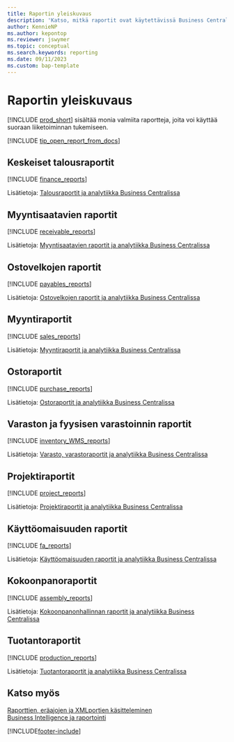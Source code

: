 ```yaml
---
title: Raportin yleiskuvaus
description: 'Katso, mitkä raportit ovat käytettävissä Business Centralin vakioversion kaikilla toimintoalueilla, jotta voit seurata liiketoimintaasi.'
author: KennieNP
ms.author: kepontop
ms.reviewer: jswymer
ms.topic: conceptual
ms.search.keywords: reporting
ms.date: 09/11/2023
ms.custom: bap-template
---
```

# Raportin yleiskuvaus

[!INCLUDE [prod_short](includes/prod_short.md)] sisältää monia valmiita raportteja, joita voi käyttää suoraan liiketoiminnan tukemiseen.  

[!INCLUDE [tip_open_report_from_docs](includes/tip-open-report-from-docs.md)]

## Keskeiset talousraportit

[!INCLUDE [finance_reports](includes/finance-reports-include.md)]

Lisätietoja: [Talousraportit ja analytiikka Business Centralissa](finance-reports.md)

## Myyntisaatavien raportit

[!INCLUDE [receivable_reports](includes/receivable-reports-include.md)]

Lisätietoja: [Myyntisaatavien raportit ja analytiikka Business Centralissa](receivables-reports.md)

## Ostovelkojen raportit

[!INCLUDE [payables_reports](includes/payables-reports-include.md)]

Lisätietoja: [Ostovelkojen raportit ja analytiikka Business Centralissa](payables-reports.md)

## Myyntiraportit

[!INCLUDE [sales_reports](includes/sales-reports-include.md)]

Lisätietoja: [Myyntiraportit ja analytiikka Business Centralissa](sales-reports.md)

## Ostoraportit

[!INCLUDE [purchase_reports](includes/purchase-reports-include.md)]

Lisätietoja: [Ostoraportit ja analytiikka Business Centralissa](purchase-reports.md)

## Varaston ja fyysisen varastoinnin raportit

[!INCLUDE [inventory_WMS_reports](includes/inventory-WMS-reports-include.md)]

Lisätietoja: [Varasto, varastoraportit ja analytiikka Business Centralissa](inventory-wms-reports.md)

## Projektiraportit

[!INCLUDE [project_reports](includes/project-reports-include.md)]

Lisätietoja: [Projektiraportit ja analytiikka Business Centralissa](project-reports.md)

## Käyttöomaisuuden raportit

[!INCLUDE [fa_reports](includes/fa-reports-include.md)]

Lisätietoja: [Käyttöomaisuuden raportit ja analytiikka Business Centralissa](fa-reports.md)

## Kokoonpanoraportit

[!INCLUDE [assembly_reports](includes/assembly-reports-include.md)]

Lisätietoja: [Kokoonpanonhallinnan raportit ja analytiikka Business Centralissa](assembly-reports.md)

## Tuotantoraportit

[!INCLUDE [production_reports](includes/production-reports-include.md)]

Lisätietoja: [Tuotantoraportit ja analytiikka Business Centralissa](production-reports.md)

## Katso myös

[Raporttien, eräajojen ja XMLportien käsitteleminen](ui-work-report.md)  
[Business Intelligence ja raportointi](reports-bi-reporting.md)  

[!INCLUDE[footer-include](includes/footer-banner.md)]
